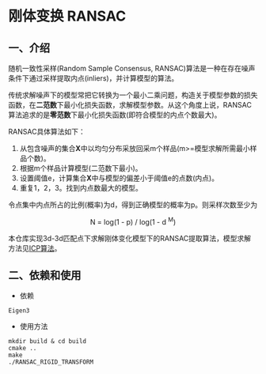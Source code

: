 # 刚体变换 RANSAC

## 一、介绍

随机一致性采样(Random Sample Consensus, RANSAC)算法是一种在存在噪声条件下通过采样提取内点(inliers)，并计算模型的算法。

传统求解噪声下的模型常把它转换为一个最小二乘问题，构造关于模型参数的损失函数，在**二范数**下最小化损失函数，求解模型参数。从这个角度上说，RANSAC算法追求的是**零范数**下最小化损失函数(即符合模型的内点个数最大)。

RANSAC具体算法如下：

1. 从包含噪声的集合**X**中以均匀分布采放回采m个样品(m>=模型求解所需最小样品个数)。
2. 根据m个样品计算模型(二范数下最小)。
3. 设置阈值e，计算集合**X**中与模型的偏差小于阈值e的点数(内点)。
4. 重复1，2，3。找到内点数最大的模型。

令点集中内点所占的比例(概率)为d，得到正确模型的概率为p。则采样次数至少为 

<p align="center">N = log(1 - p) / log(1 - d <sup>M</sup>)</p>

本仓库实现3d-3d匹配点下求解刚体变化模型下的RANSAC提取算法，模型求解方法见[ICP算法](https://github.com/GCaptainNemo/ICP-registration-PCL/blob/main/docs/ICP.ipynb)。



## 二、依赖和使用

* 依赖

`Eigen3`

* 使用方法

```
mkdir build & cd build
cmake ..
make
./RANSAC_RIGID_TRANSFORM
```







